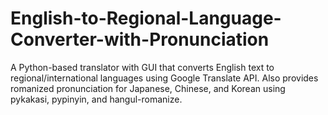 # English-to-Regional-Language-Converter-with-Pronunciation
A Python-based translator with GUI that converts English text to regional/international languages using Google Translate API. Also provides romanized pronunciation for Japanese, Chinese, and Korean using pykakasi, pypinyin, and hangul-romanize.
